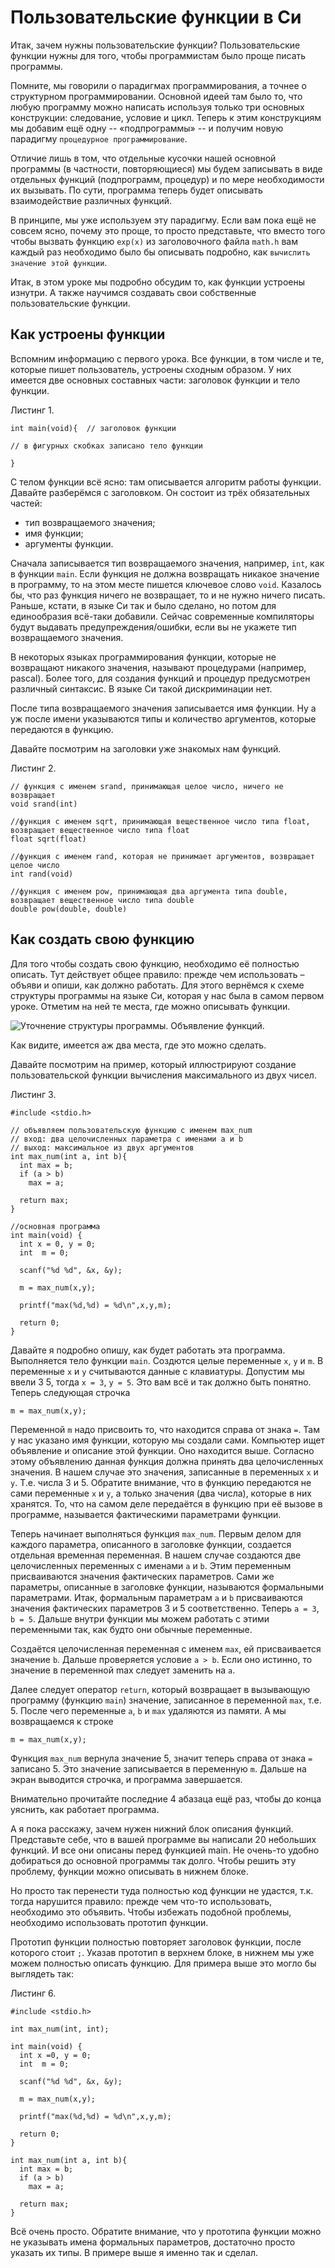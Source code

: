 # Пользовательские функции в Си

Итак, зачем нужны пользовательские функции? Пользовательские функции нужны для того, чтобы программистам было проще писать программы.

Помните, мы говорили о парадигмах программирования, а точнее о структурном программировании. Основной идеей там было то, что любую программу можно написать используя только три основных конструкции: следование, условие и цикл. Теперь к этим конструкциям мы добавим ещё одну -- «подпрограммы» -- и получим новую парадигму `процедурное программирование`.

Отличие лишь в том, что отдельные кусочки нашей основной программы (в частности, повторяющиеся) мы будем записывать в виде отдельных функций (подпрограмм, процедур) и по мере необходимости их вызывать. По сути, программа теперь будет описывать взаимодействие различных функций.

В принципе, мы уже используем эту парадигму. Если вам пока ещё не совсем ясно, почему это проще, то просто представьте, что вместо того чтобы вызвать функцию `exp(x)` из заголовочного файла `math.h` вам каждый раз необходимо было бы описывать подробно, как `вычислить значение этой функции`.

Итак, в этом уроке мы подробно обсудим то, как функции устроены изнутри. А также научимся создавать свои собственные пользовательские функции.

## Как устроены функции

Вспомним информацию с первого урока. Все функции, в том числе и те, которые пишет пользователь, устроены сходным образом. У них имеется две основных составных части: заголовок функции и тело функции.

Листинг 1.

```
int main(void){  // заголовок функции

// в фигурных скобках записано тело функции

}
```

С телом функции всё ясно: там описывается алгоритм работы функции. Давайте разберёмся с заголовком. Он состоит из трёх обязательных частей:

- тип возвращаемого значения;
- имя функции;
- аргументы функции.

Сначала записывается тип возвращаемого значения, например, `int`, как в функции `main`. Если функция не должна возвращать никакое значение в программу, то на этом месте пишется ключевое слово `void`. Казалось бы, что раз функция ничего не возвращает, то и не нужно ничего писать. Раньше, кстати, в языке Си так и было сделано, но потом для единообразия всё-таки добавили. Сейчас современные компиляторы будут выдавать предупреждения/ошибки, если вы не укажете тип возвращаемого значения.

В некоторых языках программирования функции, которые не возвращают никакого значения, называют процедурами (например, pascal). Более того, для создания функций и процедур предусмотрен различный синтаксис. В языке Си такой дискриминации нет.

После типа возвращаемого значения записывается имя функции. Ну а уж после имени указываются типы и количество аргументов, которые передаются в функцию.

Давайте посмотрим на заголовки уже знакомых нам функций.

Листинг 2.

```
// функция с именем srand, принимающая целое число, ничего не возвращает
void srand(int)

//функция с именем sqrt, принимающая вещественное число типа float, возвращает вещественное число типа float
float sqrt(float)

//функция с именем rand, которая не принимает аргументов, возвращает целое число
int rand(void)

//функция с именем pow, принимающая два аргумента типа double, возвращает вещественное число типа double
double pow(double, double)
```

## Как создать свою функцию

Для того чтобы создать свою функцию, необходимо её полностью описать. Тут действует общее правило: прежде чем использовать – объяви и опиши, как должно работать. Для этого вернёмся к схеме структуры программы на языке Си, которая у нас была в самом первом уроке. Отметим на ней те места, где можно описывать функции.

![Уточнение структуры программы. Объявление функций.](./structura_programmy4.png)

Как видите, имеется аж два места, где это можно сделать.

Давайте посмотрим на пример, который иллюстрируют создание пользовательской функции вычисления максимального из двух чисел.

Листинг 3.

```
#include <stdio.h>

// объявляем пользовательскую функцию с именем max_num
// вход: два целочисленных параметра с именами a и b
// выход: максимальное из двух аргументов
int max_num(int a, int b){
  int max = b;
  if (a > b)
    max = a;

  return max;
}

//основная программа
int main(void) {
  int x = 0, y = 0;
  int  m = 0;

  scanf("%d %d", &x, &y);

  m = max_num(x,y);

  printf("max(%d,%d) = %d\n",x,y,m);

  return 0;
}
```

Давайте я подробно опишу, как будет работать эта программа. Выполняется тело функции `main`. Создются целые переменные `x`, `y` и `m`. В переменные `x` и `y` считываются данные с клавиатуры. Допустим мы ввели 3 5, тогда `x = 3`, `y = 5`. Это вам всё и так должно быть понятно. Теперь следующая строчка

`m = max_num(x,y);`

Переменной `m` надо присвоить то, что находится справа от знака `=`. Там у нас указано имя функции, которую мы создали сами. Компьютер ищет объявление и описание этой функции. Оно находится выше. Согласно этому объявлению данная функция должна принять два целочисленных значения. В нашем случае это значения, записанные в переменных `x` и `y`. Т.е. числа 3 и 5. Обратите внимание, что в функцию передаются не сами переменные `x` и `y`, а только значения (два числа), которые в них хранятся. То, что на самом деле передаётся в функцию при её вызове в программе, называется фактическими параметрами функции.

Теперь начинает выполняться функция `max_num`. Первым делом для каждого параметра, описанного в заголовке функции, создается отдельная временная переменная. В нашем случае создаются две целочисленных переменных с именами `a` и `b`. Этим переменным присваиваются значения фактических параметров. Сами же параметры, описанные в заголовке функции, называются формальными параметрами. Итак, формальным параметрам `a` и `b` присваиваются значения фактических параметров 3 и 5 соответственно. Теперь `a = 3`, `b = 5`. Дальше внутри функции мы можем работать с этими переменными так, как будто они обычные переменные.

Создаётся целочисленная переменная с именем `max`, ей присваивается значение `b`. Дальше проверяется условие `a > b`. Если оно истинно, то значение в переменной max следует заменить на `a`.

Далее следует оператор `return`, который возвращает в вызывающую программу (функцию `main`) значение, записанное в переменной `max`, т.е. 5. После чего переменные `a`, `b` и `max` удаляются из памяти. А мы возвращаемся к строке

`m = max_num(x,y);`

Функция `max_num` вернула значение 5, значит теперь справа от знака `=` записано 5. Это значение записывается в переменную `m`. Дальше на экран выводится строчка, и программа завершается.

Внимательно прочитайте последние 4 абазаца ещё раз, чтобы до конца уяснить, как работает программа.

А я пока расскажу, зачем нужен нижний блок описания функций. Представьте себе, что в вашей программе вы написали 20 небольших функций. И все они описаны перед функцией main. Не очень-то удобно добираться до основной программы так долго. Чтобы решить эту проблему, функции можно описывать в нижнем блоке.

Но просто так перенести туда полностью код функции не удастся, т.к. тогда нарушится правило: прежде чем что-то использовать, необходимо это объявить. Чтобы избежать подобной проблемы, необходимо использовать прототип функции.

Прототип функции полностью повторяет заголовок функции, после которого стоит `;`. Указав прототип в верхнем блоке, в нижнем мы уже можем полностью описать функцию. Для примера выше это могло бы выглядеть так:

Листинг 6.

```
#include <stdio.h>

int max_num(int, int);

int main(void) {
  int x =0, y = 0;
  int  m = 0;

  scanf("%d %d", &x, &y);

  m = max_num(x,y);

  printf("max(%d,%d) = %d\n",x,y,m);

  return 0;
}

int max_num(int a, int b){
  int max = b;
  if (a > b)
    max = a;

  return max;
}
```

Всё очень просто. Обратите внимание, что у прототипа функции можно не указывать имена формальных параметров, достаточно просто указать их типы. В примере выше я именно так и сделал.